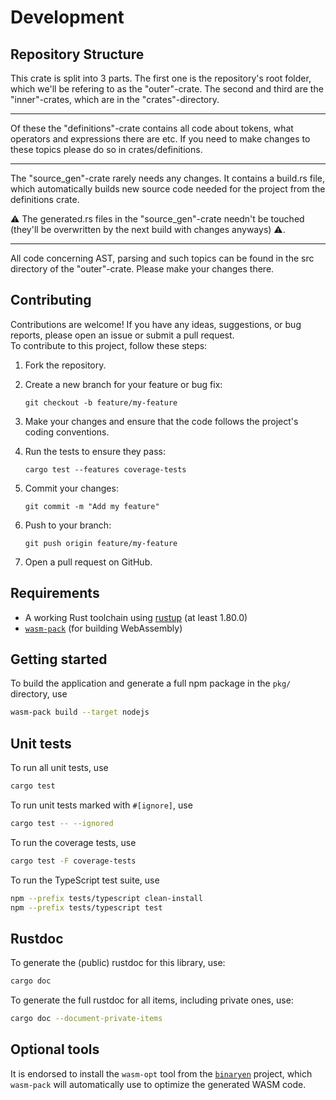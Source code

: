 # Development

## Repository Structure
This crate is split into 3 parts. The first one is the repository's root folder, which we'll  be refering to as the "outer"-crate.
The second and third are the "inner"-crates, which are in the "crates"-directory. 

---

Of these the "definitions"-crate contains all code about tokens, what operators and expressions there are etc. If you need to make 
changes to these topics please do so in crates/definitions. 

---
The "source_gen"-crate rarely needs any changes. It contains a build.rs file, which automatically builds new 
source code needed for the project from the definitions crate. 

:warning: The generated.rs files in the "source_gen"-crate needn't
be touched (they'll be overwritten by the next build with changes anyways) :warning:. 

---
All code concerning AST, parsing and such
topics can be found in the src directory of the "outer"-crate. Please make your changes there. 

## Contributing

Contributions are welcome! If you have any ideas, suggestions, or bug reports, please open an issue or submit a pull
request. \
To contribute to this project, follow these steps:

1. Fork the repository.
2. Create a new branch for your feature or bug fix:

    ```shell
    git checkout -b feature/my-feature
    ```

3. Make your changes and ensure that the code follows the project's coding conventions.
4. Run the tests to ensure they pass:

    ```shell
    cargo test --features coverage-tests
    ```

5. Commit your changes:

    ```shell
    git commit -m "Add my feature"
    ```

6. Push to your branch:

    ```shell
    git push origin feature/my-feature
    ```

7. Open a pull request on GitHub.

## Requirements

* A working Rust toolchain using [rustup](https://rustup.rs/) (at least 1.80.0)
* [`wasm-pack`](https://rustwasm.github.io/wasm-pack/installer/) (for building WebAssembly)

## Getting started

To build the application and generate a full npm package in the `pkg/` directory, use

```sh
wasm-pack build --target nodejs
```

## Unit tests

To run all unit tests, use

```sh
cargo test
```

To run unit tests marked with `#[ignore]`, use

```sh
cargo test -- --ignored
```

To run the coverage tests, use

```sh
cargo test -F coverage-tests
```

To run the TypeScript test suite, use

```sh
npm --prefix tests/typescript clean-install
npm --prefix tests/typescript test
```

## Rustdoc

To generate the (public) rustdoc for this library, use:

```sh
cargo doc
```

To generate the full rustdoc for all items, including private ones, use:

```sh
cargo doc --document-private-items
```

## Optional tools

It is endorsed to install the `wasm-opt` tool from the
[`binaryen`](https://github.com/WebAssembly/binaryen) project,
which `wasm-pack` will automatically use to optimize the generated WASM code.
